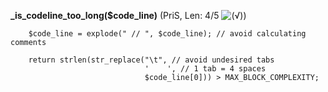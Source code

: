 **_is_codeline_too_long($code_line)** (PriS, Len: 4/5 ![(&radic;)](https://raw.github.com/TheB3Rt0z/schrimp/master/.inc/img/icon_16x16_green_ok.png ""))  
  
        $code_line = explode(" // ", $code_line); // avoid calculating comments

        return strlen(str_replace("\t", // avoid undesired tabs
                                  '    ', // 1 tab = 4 spaces
                                  $code_line[0])) > MAX_BLOCK_COMPLEXITY;
